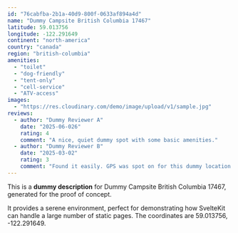 ```yaml
---
id: "76cabfba-2b1a-40d9-800f-0633af894a4d"
name: "Dummy Campsite British Columbia 17467"
latitude: 59.013756
longitude: -122.291649
continent: "north-america"
country: "canada"
region: "british-columbia"
amenities:
  - "toilet"
  - "dog-friendly"
  - "tent-only"
  - "cell-service"
  - "ATV-access"
images:
  - "https://res.cloudinary.com/demo/image/upload/v1/sample.jpg"
reviews:
  - author: "Dummy Reviewer A"
    date: "2025-06-026"
    rating: 4
    comment: "A nice, quiet dummy spot with some basic amenities."
  - author: "Dummy Reviewer B"
    date: "2025-03-02"
    rating: 3
    comment: "Found it easily. GPS was spot on for this dummy location."
---
```


This is a **dummy description** for Dummy Campsite British Columbia 17467, generated for the proof of concept.

It provides a serene environment, perfect for demonstrating how SvelteKit can handle a large number of static pages. The coordinates are 59.013756, -122.291649.
